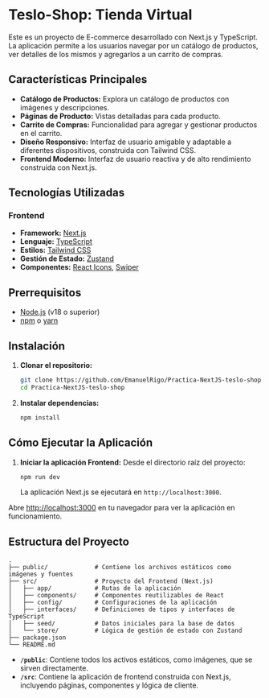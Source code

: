 # Teslo-Shop: Tienda Virtual

Este es un proyecto de E-commerce desarrollado con Next.js y TypeScript. La aplicación permite a los usuarios navegar por un catálogo de productos, ver detalles de los mismos y agregarlos a un carrito de compras.

## Características Principales

- **Catálogo de Productos:** Explora un catálogo de productos con imágenes y descripciones.
- **Páginas de Producto:** Vistas detalladas para cada producto.
- **Carrito de Compras:** Funcionalidad para agregar y gestionar productos en el carrito.
- **Diseño Responsivo:** Interfaz de usuario amigable y adaptable a diferentes dispositivos, construida con Tailwind CSS.
- **Frontend Moderno:** Interfaz de usuario reactiva y de alto rendimiento construida con Next.js.

## Tecnologías Utilizadas

### Frontend

- **Framework:** [Next.js](https://nextjs.org/)
- **Lenguaje:** [TypeScript](https://www.typescriptlang.org/)
- **Estilos:** [Tailwind CSS](https://tailwindcss.com/)
- **Gestión de Estado:** [Zustand](https://github.com/pmndrs/zustand)
- **Componentes:** [React Icons](https://react-icons.github.io/react-icons/), [Swiper](https://swiperjs.com/)

## Prerrequisitos

- [Node.js](https://nodejs.org/en/) (v18 o superior)
- [npm](https://www.npmjs.com/) o [yarn](https://yarnpkg.com/)

## Instalación

1.  **Clonar el repositorio:**

    ```bash
    git clone https://github.com/EmanuelRigo/Practica-NextJS-teslo-shop.git
    cd Practica-NextJS-teslo-shop
    ```

2.  **Instalar dependencias:**

    ```bash
    npm install
    ```

## Cómo Ejecutar la Aplicación

1.  **Iniciar la aplicación Frontend:**
    Desde el directorio raíz del proyecto:
    ```bash
    npm run dev
    ```
    La aplicación Next.js se ejecutará en `http://localhost:3000`.

Abre [http://localhost:3000](http://localhost:3000) en tu navegador para ver la aplicación en funcionamiento.

## Estructura del Proyecto

```
.
├── public/             # Contiene los archivos estáticos como imágenes y fuentes
├── src/                # Proyecto del Frontend (Next.js)
│   ├── app/            # Rutas de la aplicación
│   ├── components/     # Componentes reutilizables de React
│   ├── config/         # Configuraciones de la aplicación
│   ├── interfaces/     # Definiciones de tipos y interfaces de TypeScript
│   ├── seed/           # Datos iniciales para la base de datos
│   └── store/          # Lógica de gestión de estado con Zustand
├── package.json
└── README.md
```

- **`/public`**: Contiene todos los activos estáticos, como imágenes, que se sirven directamente.
- **`/src`**: Contiene la aplicación de frontend construida con Next.js, incluyendo páginas, componentes y lógica de cliente.
